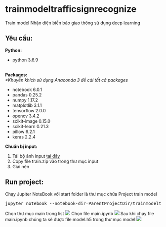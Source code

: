 # trainmodeltrafficsignrecognize
Train model Nhận diện biển báo giao thông sử dụng deep learning
<h2>Yêu cầu:</h2>
<b>Python:</b><br>
<ul>
     <li>python 3.6.9</li>
</ul>
<br>
<b>Packages:</b><br>
<i>*Khuyến khích sử dụng Anaconda 3 để cài tất cả packages</i><br>
<ul>
    <li>notebook 6.0.1</li>
    <li>pandas 0.25.2</li>
    <li>numpy 1.17.2</li>
    <li>matplotlib 3.1.1</li>
	<li>tensorflow 2.0.0</li>
	<li>opencv 3.4.2</li>
    <li>scikit-image 0.15.0</li>
	<li>scikit-learn 0.21.3</li>
	<li>pillow 6.2.1</li>
	<li>keras 2.2.4</li>
</ul>
<b>Chuẩn bị input:</b><br>
<ol class="n">
  <li>Tải bộ ảnh input <a href="https://drive.google.com/drive/folders/1VrYO0eTlz4ZDvpiDd8qPiJjFIethaOU1?usp=sharing">tại đây</a></li>
  <li>Copy file train.zip vào trong thư mục input</li>
  <li>Giải nén</li>
</ol>

<h2>Run project:</h2>
Chạy Jupiter NoteBook với start folder là thư mục chứa Project train model
<pre>jupyter notebook --notebook-dir=ParentProjectDir/trainmodeltrafficsignrecognize/</pre>
Chọn thư mục main trong list
<img src="https://github.com/quangkhoiuit98/trainmodeltrafficsignrecognize/blob/master/static/image/guide1.png">
Chọn file main.ipynb
<img src="https://github.com/quangkhoiuit98/trainmodeltrafficsignrecognize/blob/master/static/image/guide2.png">
Sau khi chạy file main.ipynb chúng ta sẽ được file model.h5 trong thư mục model
<img src="https://github.com/quangkhoiuit98/trainmodeltrafficsignrecognize/blob/master/static/image/guide3.png">
